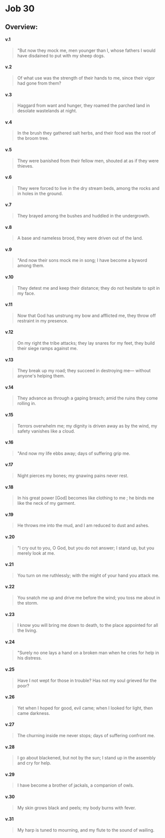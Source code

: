 # Job 30

## Overview:



#### v.1
>"But now they mock me, men younger than I, whose fathers I would have disdained to put with my sheep dogs.

#### v.2
>Of what use was the strength of their hands to me, since their vigor had gone from them?

#### v.3
>Haggard from want and hunger, they roamed the parched land in desolate wastelands at night.

#### v.4
>In the brush they gathered salt herbs, and their food was the root of the broom tree.

#### v.5
>They were banished from their fellow men, shouted at as if they were thieves.

#### v.6
>They were forced to live in the dry stream beds, among the rocks and in holes in the ground.

#### v.7
>They brayed among the bushes and huddled in the undergrowth.

#### v.8
>A base and nameless brood, they were driven out of the land.

#### v.9
>"And now their sons mock me in song; I have become a byword among them.

#### v.10
>They detest me and keep their distance; they do not hesitate to spit in my face.

#### v.11
>Now that God has unstrung my bow and afflicted me, they throw off restraint in my presence.

#### v.12
>On my right the tribe attacks; they lay snares for my feet, they build their siege ramps against me.

#### v.13
>They break up my road; they succeed in destroying me— without anyone's helping them.

#### v.14
>They advance as through a gaping breach; amid the ruins they come rolling in.

#### v.15
>Terrors overwhelm me; my dignity is driven away as by the wind, my safety vanishes like a cloud.

#### v.16
>"And now my life ebbs away; days of suffering grip me.

#### v.17
>Night pierces my bones; my gnawing pains never rest.

#### v.18
>In his great power \[God\] becomes like clothing to me ; he binds me like the neck of my garment.

#### v.19
>He throws me into the mud, and I am reduced to dust and ashes.

#### v.20
>"I cry out to you, O God, but you do not answer; I stand up, but you merely look at me.

#### v.21
>You turn on me ruthlessly; with the might of your hand you attack me.

#### v.22
>You snatch me up and drive me before the wind; you toss me about in the storm.

#### v.23
>I know you will bring me down to death, to the place appointed for all the living.

#### v.24
>"Surely no one lays a hand on a broken man when he cries for help in his distress.

#### v.25
>Have I not wept for those in trouble? Has not my soul grieved for the poor?

#### v.26
>Yet when I hoped for good, evil came; when I looked for light, then came darkness.

#### v.27
>The churning inside me never stops; days of suffering confront me.

#### v.28
>I go about blackened, but not by the sun; I stand up in the assembly and cry for help.

#### v.29
>I have become a brother of jackals, a companion of owls.

#### v.30
>My skin grows black and peels; my body burns with fever.

#### v.31
>My harp is tuned to mourning, and my flute to the sound of wailing.


